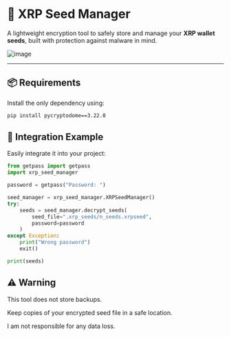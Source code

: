 # 🔐 XRP Seed Manager

A lightweight encryption tool to safely store and manage your **XRP wallet seeds**, built with protection against malware in mind.

![image](https://github.com/user-attachments/assets/64734dd9-70af-4307-abcc-6b547e38655f)

---

## 📦 Requirements

Install the only dependency using:

```bash
pip install pycryptodome==3.22.0
```

## 🔧 Integration Example
Easily integrate it into your project:
```python
from getpass import getpass
import xrp_seed_manager

password = getpass("Password: ")

seed_manager = xrp_seed_manager.XRPSeedManager()
try:
    seeds = seed_manager.decrypt_seeds(
        seed_file=".xrp_seeds/n_seeds.xrpseed",
        password=password
    )
except Exception:
    print("Wrong password")
    exit()

print(seeds)

```

## ⚠️ Warning
This tool does not store backups.

Keep copies of your encrypted seed file in a safe location.

I am not responsible for any data loss.
